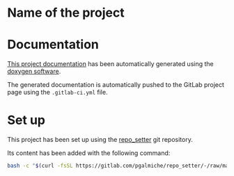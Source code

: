 # Name of the project


# Documentation
[This project documentation](https://pgalmiche.gitlab.io/repo_setter/) has been automatically generated using the [doxygen software](https://www.doxygen.nl/).

The generated documentation is automatically pushed to the GitLab project page using the `.gitlab-ci.yml` file.


# Set up

This project has been set up using the [repo_setter](https://gitlab.com/pgalmiche/repo_setter) git repository.

Its content has been added with the following command:
```bash
bash -c "$(curl -fsSL https://gitlab.com/pgalmiche/repo_setter/-/raw/main/scripts/config-init)"
```
